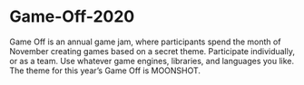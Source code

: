 # Game-Off-2020
 Game Off is an annual game jam, where participants spend the month of November creating games based on a secret theme. Participate individually, or as a team. Use whatever game engines, libraries, and languages you like.  The theme for this year’s Game Off is MOONSHOT. 
